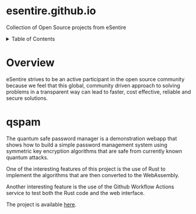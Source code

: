 # esentire.github.io
Collection of Open Source projects from eSentire

<details><summary>Table of Contents</summary>

# Table of Contents
1. [Overview](#overview)
1. [Quantum Safe Password Manager](#qspm)

</details>

# Overview
eSentire strives to be an active participant in the open source community because we feel that this global,
community driven approach to solving problems in a transparent way can lead to faster, cost effective, reliable
and secure solutions.

# qspam
The quantum safe password manager is a demonstration webapp that shows how to build a
simple password management system using symmetric key encryption algorithms that
are safe from currently known quantum attacks.

One of the interesting features of this project is the use of Rust to implement the
algorithms that are then converted to the WebAssembly.

Another interesting feature is the use of the Github Workflow Actions service to test
both the Rust code and the web interface.

The project is available [here](https://esentire.github.io/qspm/).
